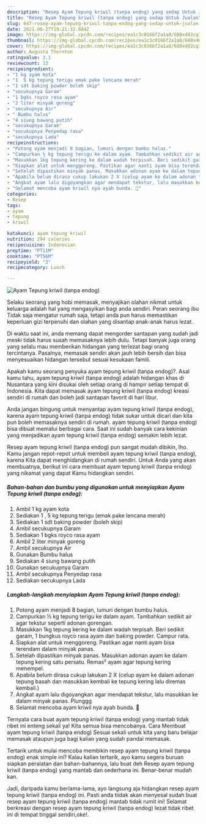 ```yaml
---
description: "Resep Ayam Tepung kriwil (tanpa endog) yang sedap Untuk Jualan"
title: "Resep Ayam Tepung kriwil (tanpa endog) yang sedap Untuk Jualan"
slug: 847-resep-ayam-tepung-kriwil-tanpa-endog-yang-sedap-untuk-jualan
date: 2021-06-27T19:21:32.604Z
image: https://img-global.cpcdn.com/recipes/ea1c3c0166f2a1a8/680x482cq70/ayam-tepung-kriwil-tanpa-endog-foto-resep-utama.jpg
thumbnail: https://img-global.cpcdn.com/recipes/ea1c3c0166f2a1a8/680x482cq70/ayam-tepung-kriwil-tanpa-endog-foto-resep-utama.jpg
cover: https://img-global.cpcdn.com/recipes/ea1c3c0166f2a1a8/680x482cq70/ayam-tepung-kriwil-tanpa-endog-foto-resep-utama.jpg
author: Augusta Thornton
ratingvalue: 3.1
reviewcount: 12
recipeingredient:
- "1 kg ayam kota"
- "1  5 kg tepung terigu emak pake lencana merah"
- "1 sdt baking powder boleh skip"
- "secukupnya Garam"
- "1 bgks royco rasa ayam"
- "2 liter minyak goreng"
- "secukupnya Air"
- " Bumbu halus"
- "4 siung bawang putih"
- "secukupnya Garam"
- "secukupnya Penyedap rasa"
- "secukupnya Lada"
recipeinstructions:
- "Potong ayam menjadi 8 bagian, lumuri dengan bumbu halus."
- "Campurkan ½ kg tepung terigu ke dalam ayam. Tambahkan sedikit air agar tekstur seperti adonan gorengan."
- "Masukkan 1kg tepung kering ke dalam wadah terpisah. Beri sedikit garam, 1 bungkus royco rasa ayam dan baking powder. Campur rata."
- "Siapkan alat untuk menggoreng. Pastikan agar nanti ayam bisa terendam dalam minyak panas."
- "Setelah dipastikan minyak panas. Masukkan adonan ayam ke dalam tepung kering satu persatu. Remas² ayam agar tepung kering menempel."
- "Apabila belum dirasa cukup lakukan 2 X (celup ayam ke dalam adonan tepung basah dan masukkan kembali ke tepung kering lalu diremas kembali.)"
- "Angkat ayam lalu digoyangkan agar mendapat tekstur, lalu masukkan ke dalam minyak panas. Plunggg"
- "Selamat mencoba ayam kriwil nya ayah bunda. 🤗"
categories:
- Resep
tags:
- ayam
- tepung
- kriwil

katakunci: ayam tepung kriwil 
nutrition: 294 calories
recipecuisine: Indonesian
preptime: "PT11M"
cooktime: "PT56M"
recipeyield: "3"
recipecategory: Lunch

---
```



![Ayam Tepung kriwil (tanpa endog)](https://img-global.cpcdn.com/recipes/ea1c3c0166f2a1a8/680x482cq70/ayam-tepung-kriwil-tanpa-endog-foto-resep-utama.jpg)

Selaku seorang yang hobi memasak, menyajikan olahan nikmat untuk keluarga adalah hal yang mengasyikan bagi anda sendiri. Peran seorang ibu Tidak saja mengatur rumah saja, tetapi anda pun harus memastikan keperluan gizi terpenuhi dan olahan yang disantap anak-anak harus lezat.

Di waktu  saat ini, anda memang dapat mengorder santapan yang sudah jadi meski tidak harus susah memasaknya lebih dulu. Tetapi banyak juga orang yang selalu mau memberikan hidangan yang terlezat bagi orang tercintanya. Pasalnya, memasak sendiri akan jauh lebih bersih dan bisa menyesuaikan hidangan tersebut sesuai kesukaan famili. 



Apakah kamu seorang penyuka ayam tepung kriwil (tanpa endog)?. Asal kamu tahu, ayam tepung kriwil (tanpa endog) adalah hidangan khas di Nusantara yang kini disukai oleh setiap orang di hampir setiap tempat di Indonesia. Kita dapat memasak ayam tepung kriwil (tanpa endog) kreasi sendiri di rumah dan boleh jadi santapan favorit di hari libur.

Anda jangan bingung untuk menyantap ayam tepung kriwil (tanpa endog), karena ayam tepung kriwil (tanpa endog) tidak sukar untuk dicari dan kita pun boleh memasaknya sendiri di rumah. ayam tepung kriwil (tanpa endog) bisa dibuat memalui berbagai cara. Saat ini sudah banyak cara kekinian yang menjadikan ayam tepung kriwil (tanpa endog) semakin lebih lezat.

Resep ayam tepung kriwil (tanpa endog) pun sangat mudah dibikin, lho. Kamu jangan repot-repot untuk membeli ayam tepung kriwil (tanpa endog), karena Kita dapat menghidangkan di rumah sendiri. Untuk Anda yang akan membuatnya, berikut ini cara membuat ayam tepung kriwil (tanpa endog) yang nikamat yang dapat Kamu hidangkan sendiri.

<!--inarticleads1-->

##### Bahan-bahan dan bumbu yang digunakan untuk menyiapkan Ayam Tepung kriwil (tanpa endog):

1. Ambil 1 kg ayam kota
1. Sediakan 1 , 5 kg tepung terigu (emak pake lencana merah)
1. Sediakan 1 sdt baking powder (boleh skip)
1. Ambil secukupnya Garam
1. Sediakan 1 bgks royco rasa ayam
1. Ambil 2 liter minyak goreng
1. Ambil secukupnya Air
1. Gunakan  Bumbu halus
1. Sediakan 4 siung bawang putih
1. Gunakan secukupnya Garam
1. Ambil secukupnya Penyedap rasa
1. Sediakan secukupnya Lada




<!--inarticleads2-->

##### Langkah-langkah menyiapkan Ayam Tepung kriwil (tanpa endog):

1. Potong ayam menjadi 8 bagian, lumuri dengan bumbu halus.
1. Campurkan ½ kg tepung terigu ke dalam ayam. Tambahkan sedikit air agar tekstur seperti adonan gorengan.
1. Masukkan 1kg tepung kering ke dalam wadah terpisah. Beri sedikit garam, 1 bungkus royco rasa ayam dan baking powder. Campur rata.
1. Siapkan alat untuk menggoreng. Pastikan agar nanti ayam bisa terendam dalam minyak panas.
1. Setelah dipastikan minyak panas. Masukkan adonan ayam ke dalam tepung kering satu persatu. Remas² ayam agar tepung kering menempel.
1. Apabila belum dirasa cukup lakukan 2 X (celup ayam ke dalam adonan tepung basah dan masukkan kembali ke tepung kering lalu diremas kembali.)
1. Angkat ayam lalu digoyangkan agar mendapat tekstur, lalu masukkan ke dalam minyak panas. Plunggg
1. Selamat mencoba ayam kriwil nya ayah bunda. 🤗




Ternyata cara buat ayam tepung kriwil (tanpa endog) yang mantab tidak ribet ini enteng sekali ya! Kita semua bisa mencobanya. Cara Membuat ayam tepung kriwil (tanpa endog) Sesuai sekali untuk kita yang baru belajar memasak ataupun juga bagi kalian yang sudah pandai memasak.

Tertarik untuk mulai mencoba membikin resep ayam tepung kriwil (tanpa endog) enak simple ini? Kalau kalian tertarik, ayo kamu segera buruan siapkan peralatan dan bahan-bahannya, lalu buat deh Resep ayam tepung kriwil (tanpa endog) yang mantab dan sederhana ini. Benar-benar mudah kan. 

Jadi, daripada kamu berlama-lama, ayo langsung aja hidangkan resep ayam tepung kriwil (tanpa endog) ini. Pasti anda tiidak akan menyesal sudah buat resep ayam tepung kriwil (tanpa endog) mantab tidak rumit ini! Selamat berkreasi dengan resep ayam tepung kriwil (tanpa endog) lezat tidak ribet ini di tempat tinggal sendiri,oke!.

